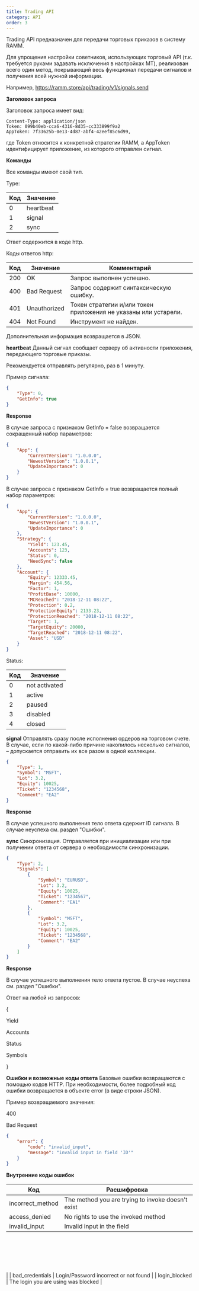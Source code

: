 ```yaml
---
title: Trading API
category: API
order: 3
---
```


Trading API предназначен для передачи торговых приказов в систему RAMM.

Для упрощения настройки советников, использующих торговый API (т.к. требуется руками задавать исключения в настройках МТ), реализован всего один метод, покрывающий весь функционал передачи сигналов и получения всей нужной информации.

Например, https://ramm.store/api/trading/v1/signals.send

**Заголовок запроса**

Заголовок запроса имеет вид:

~~~
Content-Type: application/json
Token: 099b40eb-cca6-4316-8d35-cc333899f9a2
AppToken: 7f33625b-0e13-4d87-abf4-42eef85c6d99,
~~~

где Token относится к конкретной стратегии RAMM, а AppToken идентифицирует приложение, из которого отправлен сигнал.

**Команды**

Все команды имеют свой тип.

Type:

| Код | Значение |
| --- | --- |
| 0 | heartbeat |
| 1 | signal |
| 2 | sync |

Ответ содержится в коде http.

Коды ответов http:

| Код | Значение | Комментарий |
| --- | --- | --- |
| 200 | OK | Запрос выполнен успешно. |
| 400 | Bad Request | Запрос содержит синтаксическую ошибку. |
| 401 | Unauthorized | Токен стратегии и/или токен приложения не указаны или устарели. |
| 404 | Not Found | Инструмент не найден. |

Дополнительная информация возвращается в JSON.

**heartbeat** Данный сигнал сообщает серверу об активности приложения, передающего торговые приказы.

Рекомендуется отправлять регулярно, раз в 1 минуту.

Пример сигнала:

~~~json
{
    "Type": 0,
    "GetInfo": true
}
~~~

**Response**

В случае запроса с признаком GetInfo = false возвращается сокращенный набор параметров:

~~~json
{
    "App": {
        "CurrentVersion": "1.0.0.0",
        "NewestVersion": "1.0.0.1",
        "UpdateImportance": 0
    }
}
~~~

В случае запроса с признаком GetInfo = true возвращается полный набор параметров:

~~~json
{
    "App": {
        "CurrentVersion": "1.0.0.0",
        "NewestVersion": "1.0.0.1",
        "UpdateImportance": 0
    },
    "Strategy": {
        "Yield": 123.45,
        "Accounts": 123,
        "Status": 0,
        "NeedSync": false
    },
    "Account": {
        "Equity": 12333.45,
        "Margin": 454.56,
        "Factor": 1,
        "ProfitBase": 10000,
        "MCReached": "2018-12-11 08:22",
        "Protection": 0.2,
        "ProtectionEquity": 2133.23,
        "ProtectionReached": "2018-12-11 08:22",
        "Target": 1,
        "TargetEquity": 20000,
        "TargetReached": "2018-12-11 08:22",
        "Asset": "USD"
    }
}
~~~

Status:

| Код | Значение |
| --- | --- |
| 0 | not activated |
| 1 | active |
| 2 | paused |
| 3 | disabled |
| 4 | closed |

**signal** Отправлять сразу после исполнения ордеров на торговом счете. В случае, если по какой-либо причине накопилось несколько сигналов, – допускается отправить их все разом в одной коллекции.

~~~json
{
    "Type": 1,
    "Symbol": "MSFT",
    "Lot": 3.2,
    "Equity": 10025,
    "Ticket": "1234568",
    "Comment": "EA2"
}
~~~

**Response**

В случае успешного выполнения тело ответа сдержит ID сигнала. В случае неуспеха см. раздел "Ошибки".

**sync** Синхронизация. Отправляется при инициализации или при получении ответа от сервера о необходимости синхронизации.

~~~json
{
    "Type": 2,
    "Signals": [
        {
            "Symbol": "EURUSD",
            "Lot": 3.2,
            "Equity": 10025,
            "Ticket": "1234567",
            "Comment": "EA1"
        },
        {
            "Symbol": "MSFT",
            "Lot": 3.2,
            "Equity": 10025,
            "Ticket": "1234568",
            "Comment": "EA2"
        }
    ]
}
~~~

**Response**

В случае успешного выполнения тело ответа пустое. В случае неуспеха см. раздел "Ошибки".

Ответ на любой из запросов:

\{

Yield

Accounts

Status

Symbols

\}

**Ошибки и возможные коды ответа** Базовые ошибки возвращаются с помощью кодов HTTP. При необходимости, более подробный код ошибки возвращается в объекте error (в виде строки JSON).

Пример возвращаемого значения:

400

Bad Request

~~~json
{
    "error": {
        "code": "invalid_input",
        "message": "invalid input in field 'ID'"
    }
}
~~~

**Внутренние коды ошибок**

| Код | Расшифровка |
| --- | --- |
| incorrect\_method | The method you are trying to invoke doesn't exist |
| access\_denied | No rights to use the invoked method |
| invalid\_input | Invalid input in the field |

<field name=""></field>

&nbsp;

&nbsp;

&nbsp;

\| \| bad\_credentials \| Login/Password incorrect or not found \| \| login\_blocked \| The login you are using was blocked \|

&nbsp;

&nbsp;

&nbsp;